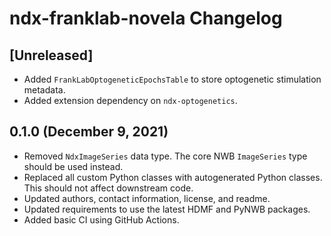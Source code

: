 # ndx-franklab-novela Changelog

## [Unreleased]

- Added `FrankLabOptogeneticEpochsTable` to store optogenetic stimulation metadata.
- Added extension dependency on `ndx-optogenetics`.

## 0.1.0 (December 9, 2021)

- Removed `NdxImageSeries` data type. The core NWB `ImageSeries` type should be used instead.
- Replaced all custom Python classes with autogenerated Python classes. This should not affect downstream code.
- Updated authors, contact information, license, and readme.
- Updated requirements to use the latest HDMF and PyNWB packages.
- Added basic CI using GitHub Actions.
